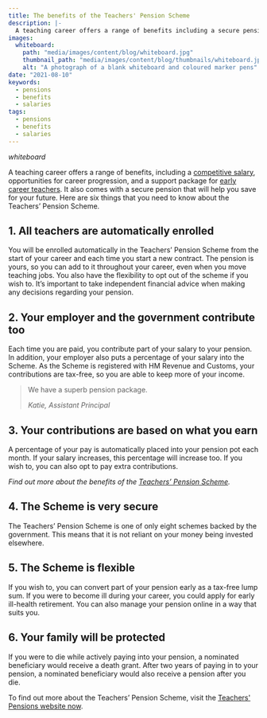 ```yaml
---
title: The benefits of the Teachers' Pension Scheme
description: |-
  A teaching career offers a range of benefits including a secure pension that will help you save for your future. Here are six things that you need to know about the Teachers’ Pension Scheme.
images:
  whiteboard:
    path: "media/images/content/blog/whiteboard.jpg"
    thumbnail_path: "media/images/content/blog/thumbnails/whiteboard.jpg"
    alt: "A photograph of a blank whiteboard and coloured marker pens"
date: "2021-08-10"
keywords:
  - pensions
  - benefits
  - salaries
tags:
  - pensions
  - benefits
  - salaries
---
```


$whiteboard$

A teaching career offers a range of benefits, including a [competitive salary](/salaries-and-benefits), opportunities for career progression, and a support package for [early career teachers](https://www.gov.uk/government/collections/early-career-framework-reforms). It also comes with a secure pension that will help you save for your future. Here are six things that you need to know about the Teachers’ Pension Scheme.

## 1. All teachers are automatically enrolled

You will be enrolled automatically in the Teachers’ Pension Scheme from the start of your career and each time you start a new contract. The pension is yours, so you can add to it throughout your career, even when you move teaching jobs. You also have the flexibility to opt out of the scheme if you wish to. It’s important to take independent financial advice when making any decisions regarding your pension.

## 2. Your employer and the government contribute too

Each time you are paid, you contribute part of your salary to your pension. In addition, your employer also puts a percentage of your salary into the Scheme. As the Scheme is registered with HM Revenue and Customs, your contributions are tax-free, so you are able to keep more of your income.

> We have a superb pension package.
>
> _Katie, Assistant Principal_

## 3. Your contributions are based on what you earn

A percentage of your pay is automatically placed into your pension pot each month. If your salary increases, this percentage will increase too. If you wish to, you can also opt to pay extra contributions.

_Find out more about the benefits of the [Teachers’ Pension Scheme](https://www.teacherspensions.co.uk/-/media/documents/member/factsheets/joining-or-leaving-the-scheme/opt-out-factsheet.ashx?rev=a5fc4ec0eb9149d9af2d77fe8f2b1a2d&hash=6DA68B46766108AAB59ED00BBCEBDDD4&)._

## 4. The Scheme is very secure

The Teachers’ Pension Scheme is one of only eight schemes backed by the government. This means that it is not reliant on your money being invested elsewhere.

## 5. The Scheme is flexible

If you wish to, you can convert part of your pension early as a tax-free lump sum. If you were to become ill during your career, you could apply for early ill-health retirement. You can also manage your pension online in a way that suits you.

## 6. Your family will be protected

If you were to die while actively paying into your pension, a nominated beneficiary would receive a death grant. After two years of paying in to your pension, a nominated beneficiary would also receive a pension after you die.

To find out more about the Teachers’ Pension Scheme, visit the [Teachers' Pensions website now](https://www.teacherspensions.co.uk/members/new-starter.aspx).

